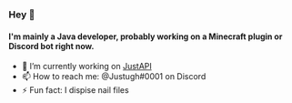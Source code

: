 ### Hey 👋

#### I'm mainly a Java developer, probably working on a Minecraft plugin or Discord bot right now.

- 🔭 I’m currently working on [JustAPI](https://github.com/Justugh/JustAPI)
- 📫 How to reach me: @Justugh#0001 on Discord
- ⚡ Fun fact: I dispise nail files
